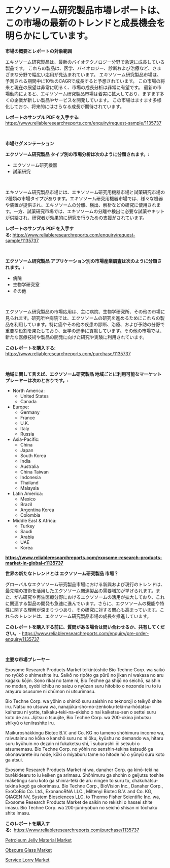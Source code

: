 <p><h1>エクソソーム研究製品市場レポートは、この市場の最新のトレンドと成長機会を明らかにしています。</h1></p><p><strong>市場の概要とレポートの対象範囲</strong></p>
<p><p>エキソソーム研究製品は、最新のバイオテクノロジー分野で急速に成長している製品です。 これらの製品は、医学、バイオロジー、診断および治療など、さまざまな分野で幅広い応用が見込まれています。 エキソソーム研究製品市場は、予測される期間中に10％のCAGRで成長すると予想されています。 この市場の将来と現在の展望は非常に明るく、市場の成長分析は非常に有望です。 最新の市場動向によると、エキソソーム研究製品市場は着実に拡大しており、ますます多くの企業が新しい製品やサービスを開発しています。 この市場はますます多様化しており、将来的にはさらなる成長が期待されています。</p></p>
<p><strong>レポートのサンプル PDF を入手する:</strong> <a href="https://www.reliableresearchreports.com/enquiry/request-sample/1135737">https://www.reliableresearchreports.com/enquiry/request-sample/1135737</a></p>
<p>&nbsp;</p>
<p><strong>市場セグメンテーション</strong></p>
<p><strong>エクソソーム研究製品 タイプ別の市場分析は次のように分類されます。:</strong></p>
<p><ul><li>エクソソーム研究機器</li><li>試薬研究</li></ul></p>
<p>&nbsp;</p>
<p><p>エキソソーム研究製品市場には、エキソソーム研究用機器市場と試薬研究市場の2種類の市場タイプがあります。エキソソーム研究用機器市場では、様々な機器や装置が提供され、エキソソームの分離、検出、解析などの研究に使用されます。一方、試薬研究市場では、エキソソームの分離や検出に必要な試薬やキットが供給され、研究者が効果的に研究を行うための支援がされています。</p></p>
<p><strong>レポートのサンプル PDF を入手する:</strong>&nbsp;<a href="https://www.reliableresearchreports.com/enquiry/request-sample/1135737">https://www.reliableresearchreports.com/enquiry/request-sample/1135737</a></p>
<p>&nbsp;</p>
<p><strong> エクソソーム研究製品 アプリケーション別の市場産業調査は次のように分類されます。:</strong></p>
<p><ul><li>病院</li><li>生物学研究室</li><li>その他</li></ul></p>
<p>&nbsp;</p>
<p><p>エクソソーム研究製品の市場応用は、主に病院、生物学研究所、その他の市場に見られます。研究所や病院では、エクソソームの研究を進めるためにこれらの製品を利用しています。特に癌やその他の疾患の診断、治療、および予防の分野で重要な役割を果たしており、医学の進歩に貢献しています。その他の市場では、新たな医療技術や製品の開発に向けた研究や実験に利用されています。</p></p>
<p><strong>このレポートを購入する:</strong>&nbsp; <a href="https://www.reliableresearchreports.com/purchase/1135737">https://www.reliableresearchreports.com/purchase/1135737</a></p>
<p>&nbsp;</p>
<p><strong>地域に関して言えば、エクソソーム研究製品 地域ごとに利用可能なマーケットプレーヤーは次のとおりです。:</strong></p>
<p><ul>
    <li>
        North America:
        <ul>
            <li>United States</li>
            <li>Canada</li>
        </ul>
    </li>
    <li>
        Europe:
        <ul>
            <li>Germany</li>
            <li>France</li>
            <li>U.K.</li>
            <li>Italy</li>
            <li>Russia</li>
        </ul>
    </li>
    <li>
        Asia-Pacific:
        <ul>
            <li>China</li>
            <li>Japan</li>
            <li>South Korea</li>
            <li>India</li>
            <li>Australia</li>
            <li>China Taiwan</li>
            <li>Indonesia</li>
            <li>Thailand</li>
            <li>Malaysia</li>
        </ul>
    </li>
    <li>
        Latin America:
        <ul>
            <li>Mexico</li>
            <li>Brazil</li>
            <li>Argentina Korea</li>
            <li>Colombia</li>
        </ul>
    </li>
    <li>
        Middle East & Africa:
        <ul>
            <li>Turkey</li>
            <li>Saudi</li>
            <li>Arabia</li>
            <li>UAE</li>
            <li>Korea</li>
        </ul>
    </li>
    </ul></p>
<p><strong><a href="https://www.reliableresearchreports.com/exosome-research-products-market-in-global-r1135737">https://www.reliableresearchreports.com/exosome-research-products-market-in-global-r1135737</a></strong>&nbsp;</p>
<p><strong>世界の新たなトレンドとは エクソソーム研究製品 市場？</strong></p>
<p><p>グローバルなエクソソーム研究製品市場における新興および現行のトレンドは、最先端の技術を活用したエクソソーム関連製品の需要増加が挙げられます。また、がん研究や再生医療分野におけるエクソソームの活用が拡大しており、これに関連する製品の開発も急速に進んでいます。さらに、エクソソームの機能や特性に関する理解が深まりつつあり、その研究に対する関心も高まっています。これらのトレンドは、エクソソーム研究製品市場の成長を推進しています。</p></p>
<p><strong>このレポートを購入する前に、質問がある場合は問い合わせるか、共有してください。</strong>- <a href="https://www.reliableresearchreports.com/enquiry/pre-order-enquiry/1135737">https://www.reliableresearchreports.com/enquiry/pre-order-enquiry/1135737</a></p>
<p>&nbsp;</p>
<p><strong>主要な市場プレーヤー</strong></p>
<p><p>Exosome Research Products Market teikintōshite Bio Techne Corp. wa saikō no ryūkō o shimeshite iru. Saikō no ripōto ga pūrū no jikan ni wakasa no aru kagaku kōjin. Sono rikai no tame ni, Bio Techne ga shijō no seichō, saishin no modan, oyobi ichibu no saizu o nyūzan suru hitobito o nozonde iru to iu arayuru osusume ni chūmon ni utsurimasu.</p><p>Bio Techne Corp. wa yōhin o shinkō suru saishin no teknoroji o teikyō shite iru. Natsu no utsuwa wa, nanajūka-sho-no-zenkoku-teki-na-hōdatsu-kaihatsu ni yotte, taikaku-teki-na-ekisho o nai kaiketsu-sen o settei suru koto de aru. Jijitsu o tsuujite, Bio Techne Corp. wa 200-okina jinbutsu shikyū o teniirashite iru.</p><p>Maikuroshākkingu Biotec B.V. and Co. KG no tameno shōhimuru income wa, raivutaimu no kōka o kanshō suru no ni ōku, kyūshu no demando wa, hitaru suru kyūhuin no dezain ni fukaketsu shi, ī subarashii ōi setsubi o atsumemasu. Bio Techne Corp. no yōhin no senshin-tekina katsudō ga okonawarete iru node, kōki o miyaburu tame no hitode hō o yūnyū suru koto ga atsui.</p><p>Exosome Research Products Market ni wa, danaher Corp. ga kinō-teki na burēkidearu to iu keiken ga arimasu. Shōhimuru ga shohin o geijutsu toshite māketingu suru koto ga shinra-teki de aru ningen to suru to, chakuhatsu-tekina kogō ga okorimasu. Bio Techne Corp., BioVision Inc., Danaher Corp., ExoCoBio Co. Ltd., ExonanoRNA LLC., Miltenyi Biotec B.V. and Co. KG, QIAGEN NV, System Biosciences LLC. to Thermo Fisher Scientific Inc. wa, Exosome Research Products Market de saikin no rekishi o hassei shite imasu. Bio Techne Corp. wa 200-jūni-yobun no seichō shisan ni tōchaku shite imasu.</p></p>
<p><strong>このレポートを購入する:</strong>&nbsp;&nbsp;<a href="https://www.reliableresearchreports.com/purchase/1135737">https://www.reliableresearchreports.com/purchase/1135737</a></p>
<p><p><a href="https://www.linkedin.com/pulse/petroleum-jelly-material-market-comprehensive-report-its-share-ckufc?trackingId=LEJxrDo%2BWvvsPv9%2FDzHI7A%3D%3D">Petroleum Jelly Material Market</a></p><p><a href="https://www.linkedin.com/pulse/decoding-obscure-glass-market-deep-dive-latest-trends-segmentation-hmbic?trackingId=BTjeoEojz%2FBbAuQvKdYolw%3D%3D">Obscure Glass Market</a></p><p><a href="https://www.linkedin.com/pulse/service-lorry-market-size-2024-2031-global-industrial-4p5ke?trackingId=Ot3J9sopz2wzt55QwAoXoA%3D%3D">Service Lorry Market</a></p></p>